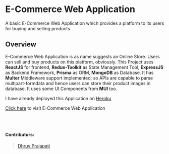 # E-Commerce Web Application

A basic E-Commerce Web Application which provides a platform to its users for buying and selling products.

## Overview

E-Commerce Web Application is as name suggests an Online Store. Users can sell and buy products on this platform, obviously. This Project uses **ReactJS** for frontend, **Redux-Toolkit** as State Management Tool, **ExpressJS** as Backend Framework, **Prisma** as ORM, **MongoDB** as Database. It has **Multer** Middleware support implemented; so APIs are capable to parse multipart-formdata and hence users can store their product images in database. It uses some UI Components from **MUI** too.

I have already deployed this Application on [Heroku](https://heroku.com)

[Click here](https://e-commerce-dgamer.herokuapp.com) to visit E-Commerce Web Application

<br>
<br>

#### Contributors:

> [Dhruv Prajapati](https://github.com/DGamer007)
